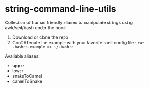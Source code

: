 # string-command-line-utils
Collection of human friendly aliases to manipulate strings using awk/sed/bash under the hood

1. Download or clone the repo
2. ConCATenate the example with your favorite shell config file : ```cat .bashrc.example >> ~/.bashrc```

Avaliable aliases:

* upper
* lower
* snakeToCamel
* camelToSnake
